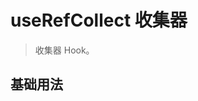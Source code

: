 # useRefCollect 收集器

> 收集器 Hook。

## 基础用法

 <demo ssg="true" vue="hooks/useRefCollect/basic.vue" />
